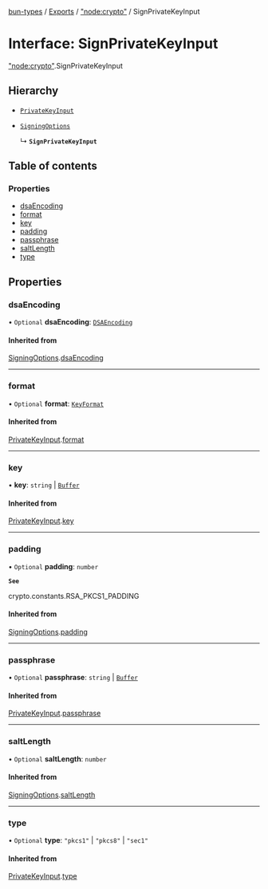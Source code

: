 [bun-types](https://github.com/oven-sh/bun-types/blob/master/api-docs/README.md) / [Exports](https://github.com/oven-sh/bun-types/blob/master/api-docs/modules.md) / ["node:crypto"](https://github.com/oven-sh/bun-types/blob/master/api-docs/modules/node_crypto_.md) / SignPrivateKeyInput

# Interface: SignPrivateKeyInput

["node:crypto"](https://github.com/oven-sh/bun-types/blob/master/api-docs/modules/node_crypto_.md).SignPrivateKeyInput

## Hierarchy

- [`PrivateKeyInput`](https://github.com/oven-sh/bun-types/blob/master/api-docs/interfaces/crypto_.PrivateKeyInput.md)

- [`SigningOptions`](https://github.com/oven-sh/bun-types/blob/master/api-docs/interfaces/crypto_.SigningOptions.md)

  ↳ **`SignPrivateKeyInput`**

## Table of contents

### Properties

- [dsaEncoding](https://github.com/oven-sh/bun-types/blob/master/api-docs/interfaces/node_crypto_.SignPrivateKeyInput.md#dsaencoding)
- [format](https://github.com/oven-sh/bun-types/blob/master/api-docs/interfaces/node_crypto_.SignPrivateKeyInput.md#format)
- [key](https://github.com/oven-sh/bun-types/blob/master/api-docs/interfaces/node_crypto_.SignPrivateKeyInput.md#key)
- [padding](https://github.com/oven-sh/bun-types/blob/master/api-docs/interfaces/node_crypto_.SignPrivateKeyInput.md#padding)
- [passphrase](https://github.com/oven-sh/bun-types/blob/master/api-docs/interfaces/node_crypto_.SignPrivateKeyInput.md#passphrase)
- [saltLength](https://github.com/oven-sh/bun-types/blob/master/api-docs/interfaces/node_crypto_.SignPrivateKeyInput.md#saltlength)
- [type](https://github.com/oven-sh/bun-types/blob/master/api-docs/interfaces/node_crypto_.SignPrivateKeyInput.md#type)

## Properties

### dsaEncoding

• `Optional` **dsaEncoding**: [`DSAEncoding`](https://github.com/oven-sh/bun-types/blob/master/api-docs/modules/crypto_.md#dsaencoding)

#### Inherited from

[SigningOptions](https://github.com/oven-sh/bun-types/blob/master/api-docs/interfaces/crypto_.SigningOptions.md).[dsaEncoding](https://github.com/oven-sh/bun-types/blob/master/api-docs/interfaces/crypto_.SigningOptions.md#dsaencoding)

___

### format

• `Optional` **format**: [`KeyFormat`](https://github.com/oven-sh/bun-types/blob/master/api-docs/modules/crypto_.md#keyformat)

#### Inherited from

[PrivateKeyInput](https://github.com/oven-sh/bun-types/blob/master/api-docs/interfaces/crypto_.PrivateKeyInput.md).[format](https://github.com/oven-sh/bun-types/blob/master/api-docs/interfaces/crypto_.PrivateKeyInput.md#format)

___

### key

• **key**: `string` \| [`Buffer`](https://github.com/oven-sh/bun-types/blob/master/api-docs/modules/buffer_.md#buffer)

#### Inherited from

[PrivateKeyInput](https://github.com/oven-sh/bun-types/blob/master/api-docs/interfaces/crypto_.PrivateKeyInput.md).[key](https://github.com/oven-sh/bun-types/blob/master/api-docs/interfaces/crypto_.PrivateKeyInput.md#key)

___

### padding

• `Optional` **padding**: `number`

**`See`**

crypto.constants.RSA_PKCS1_PADDING

#### Inherited from

[SigningOptions](https://github.com/oven-sh/bun-types/blob/master/api-docs/interfaces/crypto_.SigningOptions.md).[padding](https://github.com/oven-sh/bun-types/blob/master/api-docs/interfaces/crypto_.SigningOptions.md#padding)

___

### passphrase

• `Optional` **passphrase**: `string` \| [`Buffer`](https://github.com/oven-sh/bun-types/blob/master/api-docs/modules/buffer_.md#buffer)

#### Inherited from

[PrivateKeyInput](https://github.com/oven-sh/bun-types/blob/master/api-docs/interfaces/crypto_.PrivateKeyInput.md).[passphrase](https://github.com/oven-sh/bun-types/blob/master/api-docs/interfaces/crypto_.PrivateKeyInput.md#passphrase)

___

### saltLength

• `Optional` **saltLength**: `number`

#### Inherited from

[SigningOptions](https://github.com/oven-sh/bun-types/blob/master/api-docs/interfaces/crypto_.SigningOptions.md).[saltLength](https://github.com/oven-sh/bun-types/blob/master/api-docs/interfaces/crypto_.SigningOptions.md#saltlength)

___

### type

• `Optional` **type**: ``"pkcs1"`` \| ``"pkcs8"`` \| ``"sec1"``

#### Inherited from

[PrivateKeyInput](https://github.com/oven-sh/bun-types/blob/master/api-docs/interfaces/crypto_.PrivateKeyInput.md).[type](https://github.com/oven-sh/bun-types/blob/master/api-docs/interfaces/crypto_.PrivateKeyInput.md#type)
